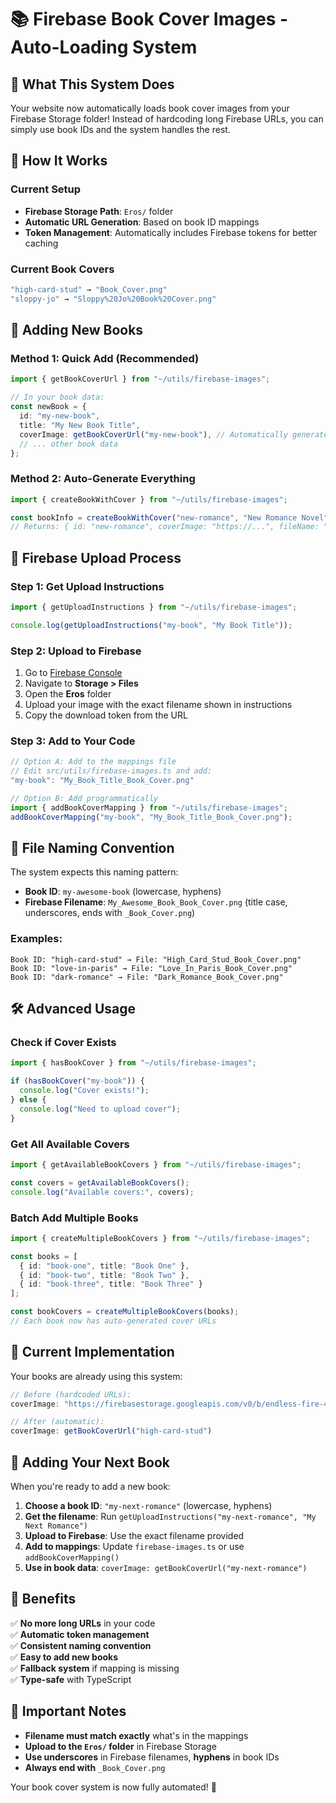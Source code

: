 # 📚 Firebase Book Cover Images - Auto-Loading System

## 🎯 What This System Does

Your website now automatically loads book cover images from your Firebase Storage folder! Instead of hardcoding long Firebase URLs, you can simply use book IDs and the system handles the rest.

## 🚀 How It Works

### Current Setup
- **Firebase Storage Path**: `Eros/` folder
- **Automatic URL Generation**: Based on book ID mappings
- **Token Management**: Automatically includes Firebase tokens for better caching

### Current Book Covers
```typescript
"high-card-stud" → "Book_Cover.png"
"sloppy-jo" → "Sloppy%20Jo%20Book%20Cover.png"
```

## 📖 Adding New Books

### Method 1: Quick Add (Recommended)
```typescript
import { getBookCoverUrl } from "~/utils/firebase-images";

// In your book data:
const newBook = {
  id: "my-new-book",
  title: "My New Book Title",
  coverImage: getBookCoverUrl("my-new-book"), // Automatically generates URL!
  // ... other book data
};
```

### Method 2: Auto-Generate Everything
```typescript
import { createBookWithCover } from "~/utils/firebase-images";

const bookInfo = createBookWithCover("new-romance", "New Romance Novel");
// Returns: { id: "new-romance", coverImage: "https://...", fileName: "New_Romance_Novel_Book_Cover.png" }
```

## 🔧 Firebase Upload Process

### Step 1: Get Upload Instructions
```typescript
import { getUploadInstructions } from "~/utils/firebase-images";

console.log(getUploadInstructions("my-book", "My Book Title"));
```

### Step 2: Upload to Firebase
1. Go to [Firebase Console](https://console.firebase.google.com/)
2. Navigate to **Storage > Files**
3. Open the **Eros** folder
4. Upload your image with the exact filename shown in instructions
5. Copy the download token from the URL

### Step 3: Add to Your Code
```typescript
// Option A: Add to the mappings file
// Edit src/utils/firebase-images.ts and add:
"my-book": "My_Book_Title_Book_Cover.png"

// Option B: Add programmatically
import { addBookCoverMapping } from "~/utils/firebase-images";
addBookCoverMapping("my-book", "My_Book_Title_Book_Cover.png");
```

## 📝 File Naming Convention

The system expects this naming pattern:
- **Book ID**: `my-awesome-book` (lowercase, hyphens)
- **Firebase Filename**: `My_Awesome_Book_Book_Cover.png` (title case, underscores, ends with `_Book_Cover.png`)

### Examples:
```
Book ID: "high-card-stud" → File: "High_Card_Stud_Book_Cover.png"
Book ID: "love-in-paris" → File: "Love_In_Paris_Book_Cover.png"
Book ID: "dark-romance" → File: "Dark_Romance_Book_Cover.png"
```

## 🛠️ Advanced Usage

### Check if Cover Exists
```typescript
import { hasBookCover } from "~/utils/firebase-images";

if (hasBookCover("my-book")) {
  console.log("Cover exists!");
} else {
  console.log("Need to upload cover");
}
```

### Get All Available Covers
```typescript
import { getAvailableBookCovers } from "~/utils/firebase-images";

const covers = getAvailableBookCovers();
console.log("Available covers:", covers);
```

### Batch Add Multiple Books
```typescript
import { createMultipleBookCovers } from "~/utils/firebase-images";

const books = [
  { id: "book-one", title: "Book One" },
  { id: "book-two", title: "Book Two" },
  { id: "book-three", title: "Book Three" }
];

const bookCovers = createMultipleBookCovers(books);
// Each book now has auto-generated cover URLs
```

## 🎨 Current Implementation

Your books are already using this system:

```typescript
// Before (hardcoded URLs):
coverImage: "https://firebasestorage.googleapis.com/v0/b/endless-fire-467204-n2.firebasestorage.app/o/Eros%2FBook_Cover.png?alt=media&token=43df0d98-5cfc-4c5d-a15e-8d9dcc358ba9"

// After (automatic):
coverImage: getBookCoverUrl("high-card-stud")
```

## 🔄 Adding Your Next Book

When you're ready to add a new book:

1. **Choose a book ID**: `"my-next-romance"` (lowercase, hyphens)
2. **Get the filename**: Run `getUploadInstructions("my-next-romance", "My Next Romance")`
3. **Upload to Firebase**: Use the exact filename provided
4. **Add to mappings**: Update `firebase-images.ts` or use `addBookCoverMapping()`
5. **Use in book data**: `coverImage: getBookCoverUrl("my-next-romance")`

## 🎯 Benefits

✅ **No more long URLs** in your code  
✅ **Automatic token management**  
✅ **Consistent naming convention**  
✅ **Easy to add new books**  
✅ **Fallback system** if mapping is missing  
✅ **Type-safe** with TypeScript  

## 🚨 Important Notes

- **Filename must match exactly** what's in the mappings
- **Upload to the `Eros/` folder** in Firebase Storage
- **Use underscores** in Firebase filenames, **hyphens** in book IDs
- **Always end with** `_Book_Cover.png`

Your book cover system is now fully automated! 🎉

